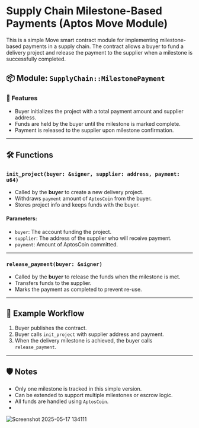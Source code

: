# Supply Chain Milestone-Based Payments (Aptos Move Module)

This is a simple Move smart contract module for implementing milestone-based payments in a supply chain. The contract allows a buyer to fund a delivery project and release the payment to the supplier when a milestone is successfully completed.

## 📦 Module: `SupplyChain::MilestonePayment`

### 📁 Features
- Buyer initializes the project with a total payment amount and supplier address.
- Funds are held by the buyer until the milestone is marked complete.
- Payment is released to the supplier upon milestone confirmation.

---

## 🛠️ Functions

### `init_project(buyer: &signer, supplier: address, payment: u64)`

- Called by the **buyer** to create a new delivery project.
- Withdraws `payment` amount of `AptosCoin` from the buyer.
- Stores project info and keeps funds with the buyer.

#### Parameters:
- `buyer`: The account funding the project.
- `supplier`: The address of the supplier who will receive payment.
- `payment`: Amount of AptosCoin committed.

---

### `release_payment(buyer: &signer)`

- Called by the **buyer** to release the funds when the milestone is met.
- Transfers funds to the supplier.
- Marks the payment as completed to prevent re-use.

---

## 🧪 Example Workflow

1. Buyer publishes the contract.
2. Buyer calls `init_project` with supplier address and payment.
3. When the delivery milestone is achieved, the buyer calls `release_payment`.

---

## 🛡️ Notes
- Only one milestone is tracked in this simple version.
- Can be extended to support multiple milestones or escrow logic.
- All funds are handled using `AptosCoin`.
- 
![Screenshot 2025-05-17 134111](https://github.com/user-attachments/assets/bc7130b1-ffc7-474e-a55b-67a989252f49)

